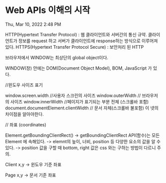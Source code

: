 # Web APIs 이해의 시작

Thu, Mar 10, 2022 2:48 PM

HTTP(Hypertext Transfer Protocol) : 웹 클라이언트와 서버간의 통신 규약. 클라이언트가 정보를 request 하고 서버가 클라이언트에 response하는 방식으로 이루어져 있다.
HTTPS(Hypertext Transfer Protocol Secure) : 보안처리 된 HTTP

브라우저에서 WINDOW는 최상단의 global object이다.

WINDOW(창) 안에는 DOM(Document Object Model), BOM, JavaScript 가 있다.

//윈도우 사이즈 표기

window.screen.width //사용자 스크린의 사이즈
window.outerWidth // 브라우저의 사이즈
window.innerWidth //페이지가 표기되는 부분 전체 (스크롤바 포함)
document.documentElement.clientWidth // 문서 자체(스크롤바 불포함)
이 넷의 차이점을 알아야한다.

// 좌표 (coordinates)

Element.getBoundingClientRect()
-> getBoundingClientRect API(함수)는 모든 Element 에 속해있다.
-> elemnt의 높이, 너비, position 등 다양한 요소의 값을 알 수 있다.
-> position 값을 구할 때 bottom, right 값은 css 와는 구하는 방법이 다르니 주의.

Client x,y
-> 윈도우 기준 좌표

Page x,y
-> 문서 기준 좌표